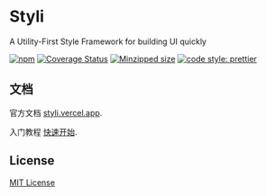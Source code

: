 # Styli

A Utility-First Style Framework for building UI quickly

[![npm](https://img.shields.io/npm/v/@styli/core.svg)](https://www.npmjs.com/package/@styli/core) [![Coverage Status](https://coveralls.io/repos/github/forsigner/styli/badge.svg?branch=master)](https://coveralls.io/github/forsigner/styli?branch=master) [![Minzipped size](https://img.shields.io/bundlephobia/minzip/@styli/core.svg)](https://bundlephobia.com/result?p=@styli/core) [![code style: prettier](https://img.shields.io/badge/code_style-prettier-ff69b4.svg)](https://github.com/prettier/prettier)

## 文档

官方文档 [styli.vercel.app](https://styli.vercel.app/).

入门教程 [快速开始](https://styli.vercel.app/docs/getting-started).

## License

[MIT License](https://github.com/forsigner/styli/blob/master/LICENSE)
